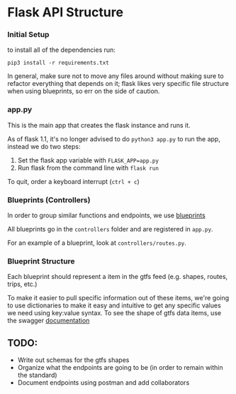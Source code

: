 # Flask API Structure

### Initial Setup
to install all of the dependencies run:

`pip3 install -r requirements.txt`

In general, make sure not to move any files around without making sure to refactor everything that depends on it; flask likes very specific file structure when using blueprints, so err on the side of caution.

### app.py
This is the main app that creates the flask instance and runs it.

As of flask 1.1, it's no longer advised to do `python3 app.py` to run the app, instead we do two steps:
1. Set the flask app variable with `FLASK_APP=app.py`
2. Run flask from the command line with `flask run`

To quit, order a keyboard interrupt (`ctrl + c`)

### Blueprints (Controllers)
In order to group similar functions and endpoints, we use [blueprints](https://flask.palletsprojects.com/en/1.1.x/blueprints/)

All blueprints go in the `controllers` folder and are registered in `app.py`.

For an example of a blueprint, look at `controllers/routes.py`.

### Blueprint Structure
Each blueprint should represent a item in the gtfs feed (e.g. shapes, routes, trips, etc.)

To make it easier to pull specific information out of these items, we're going to use dictionaries to make it easy and intuitive to get any specific values we need using key:value syntax. To see the shape of gtfs data items, use the swagger [documentation](https://mdc-gtfs.herokuapp.com/api-docs/#/)

## TODO:
- Write out schemas for the gtfs shapes
- Organize what the endpoints are going to be (in order to remain within the standard)
- Document endpoints using postman and add collaborators
